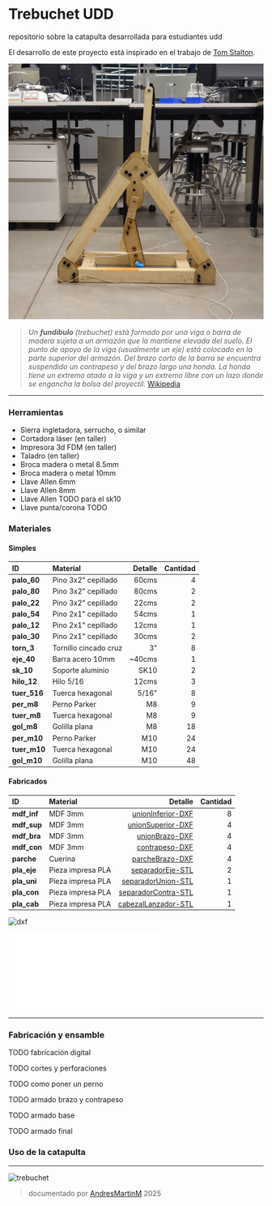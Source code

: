# Trebuchet UDD 
repositorio sobre la catapulta desarrollada para estudiantes udd

El desarrollo de este proyecto está inspirado en el trabajo de [Tom Stalton](https://www.youtube.com/@TomStantonEngineering).

![foto trebuchet](img/treb01.jpg)

>*Un **fundíbulo** (trebuchet) está formado por una viga o barra de madera sujeta a un armazón que la mantiene elevada del suelo. El punto de apoyo de la viga (usualmente un eje) está colocado en la parte superior del armazón. Del brazo corto de la barra se encuentra suspendido un contrapeso y del brazo largo una honda. La honda tiene un extremo atado a la viga y un extremo libre con un lazo donde se engancha la bolsa del proyectil.*
>[Wikipedia](https://es.wikipedia.org/wiki/Fundibulo)

---

### Herramientas
- Sierra ingletadora, serrucho, o similar
- Cortadora láser (en taller)
- Impresora 3d FDM (en taller)
- Taladro (en taller)
- Broca madera o metal 8.5mm
- Broca madera o metal 10mm
- Llave Allen 6mm
- Llave Allen 8mm
- Llave Allen TODO para el sk10
- Llave punta/corona TODO


### Materiales

#### Simples

|ID| Material | Detalle | Cantidad |
|:---|:---|---:|---:|
|**palo_60**| Pino 3x2" cepillado | 60cms| 4 |
|**palo_80**| Pino 3x2" cepillado | 80cms| 2 |
|**palo_22**| Pino 3x2" cepillado | 22cms| 2 |
|**palo_54**| Pino 2x1" cepillado | 54cms| 1 |
|**palo_12**| Pino 2x1" cepillado | 12cms| 1 |
|**palo_30**| Pino 2x1" cepillado | 30cms| 2 |
|**torn_3**| Tornillo cincado cruz | 3"| 8 |
|**eje_40**| Barra acero 10mm | ~40cms | 1 |
|**sk_10**| Soporte aluminio | SK10 | 2 |
|**hilo_12**| Hilo 5/16 | 12cms | 3 |
|**tuer_516**| Tuerca hexagonal | 5/16" | 8 |
|**per_m8**| Perno Parker | M8 | 9 |
|**tuer_m8**| Tuerca hexagonal | M8 | 9 |
|**gol_m8**| Golilla plana | M8 | 18 |
|**per_m10**| Perno Parker | M10 | 24 |
|**tuer_m10**| Tuerca hexagonal | M10 | 24 |
|**gol_m10**| Golilla plana | M10 | 48 |

#### Fabricados

|ID| Material | Detalle | Cantidad |
|:---|:---|---:|---:|
|**mdf_inf**| MDF 3mm | [unionInferior-DXF](/archivos/CORREGIDOunionInferiorBaseCatapulta-MDF3mm-16xCatapulta-48Total.dxf) | 8 |
|**mdf_sup**| MDF 3mm | [unionSuperior-DXF](/archivos/CORREGIDOunionSuperiorBaseCatapulta-MDF3mm-8xCatapulta-24Total.dxf) | 4 |
|**mdf_bra**| MDF 3mm | [unionBrazo-DXF](/archivos/unionBrazoContrapeso-MDF3mm-4xCatapulta-12Total.dxf) | 4 |
|**mdf_con**| MDF 3mm | [contrapeso-DXF](/archivos/contrapesoCatapulta-MDF3mm-4xCatapulta-12Total.dxf) | 4 |
|**parche**| Cuerina | [parcheBrazo-DXF](/archivos/parcheCatapultaV2-1xCatapulta.dxf) | 4 |
|**pla_eje**| Pieza impresa PLA | [separadorEje-STL](/archivos/separadorEjeCentral-2xCatapulta-6Total.stl) | 2 |
|**pla_uni**| Pieza impresa PLA | [separadorUnion-STL](/archivos/separadorEjeContrapeso-1xCatapulta-3Total.stl) | 1 |
|**pla_con**| Pieza impresa PLA | [separadorContra-STL](/archivos/separadorMdfContrapeso-1xCatapulta-3Total.stl) | 1 |
|**pla_cab**| Pieza impresa PLA | [cabezalLanzador-STL](/archivos/cabezalLanzador-1xCatapulta-3Total.stl) | 1 |


![dxf](/archivos/parcheCatapultaV2-1xCatapulta.dxf)

![svg](/archivos/cabezalLanzador-1xCatapulta-3Total.stl)

----

### Fabricación y ensamble

TODO fabricación digital

TODO cortes y perforaciones

TODO como poner un perno

TODO armado brazo y contrapeso

TODO armado base

TODO armado final

### Uso de la catapulta

---
![trebuchet](https://web.archive.org/web/20090728004740/http://us.geocities.com/krashous/imagenes/Animaciones/trebuchet2.gif)


>documentado por [AndresMartinM](https://github.com/AndresMartinM) 2025